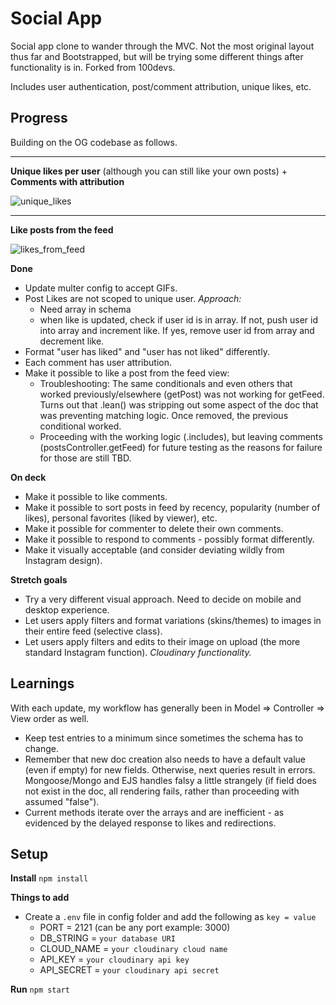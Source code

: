 # Social App
Social app clone to wander through the MVC. Not the most original layout thus far and Bootstrapped, but will be trying some different things after functionality is in. Forked from 100devs.

Includes user authentication, post/comment attribution, unique likes, etc.

## Progress
Building on the OG codebase as follows.

---
**Unique likes per user** (although you can still like your own posts) + **Comments with attribution**

![unique_likes](https://user-images.githubusercontent.com/102257735/191158487-f0a942d3-9889-4070-aee0-a7b38bfd5ac2.jpg)

---
**Like posts from the feed**

![likes_from_feed](https://user-images.githubusercontent.com/102257735/191158522-98a35f24-3e4f-4a7d-bf07-a521637fe140.jpg)

**Done**
- Update multer config to accept GIFs.
- Post Likes are not scoped to unique user. _Approach:_
    - Need array in schema
    - when like is updated, check if user id is in array. If not, push user id into array and increment like. If yes, remove user id from array and decrement like.
- Format "user has liked" and "user has not liked" differently.
- Each comment has user attribution.
- Make it possible to like a post from the feed view: 
  - Troubleshooting: The same conditionals and even others that worked previously/elsewhere (getPost) was not working for getFeed. Turns out that .lean() was stripping out some aspect of the doc that was preventing matching logic. Once removed, the previous conditional worked.
  - Proceeding with the working logic (.includes), but leaving comments (postsController.getFeed) for future testing as the reasons for failure for those are still TBD.

**On deck**
- Make it possible to like comments.
- Make it possible to sort posts in feed by recency, popularity (number of likes), personal favorites (liked by viewer), etc.
- Make it possible for commenter to delete their own comments.
- Make it possible to respond to comments - possibly format differently.
- Make it visually acceptable (and consider deviating wildly from Instagram design).

**Stretch goals**
- Try a very different visual approach. Need to decide on mobile and desktop experience.
- Let users apply filters and format variations (skins/themes) to images in their entire feed (selective class).
- Let users apply filters and edits to their image on upload (the more standard Instagram function). _Cloudinary functionality._

## Learnings
With each update, my workflow has generally been in Model => Controller => View order as well. 
- Keep test entries to a minimum since sometimes the schema has to change. 
- Remember that new doc creation also needs to have a default value (even if empty) for new fields. Otherwise, next queries result in errors. Mongoose/Mongo and EJS handles falsy a little strangely (if field does not exist in the doc, all rendering fails, rather than proceeding with assumed "false").
- Current methods iterate over the arrays and are inefficient - as evidenced by the delayed response to likes and redirections.

## Setup 
**Install**
`npm install`

**Things to add**
- Create a `.env` file in config folder and add the following as `key = value`
  - PORT = 2121 (can be any port example: 3000)
  - DB_STRING = `your database URI`
  - CLOUD_NAME = `your cloudinary cloud name`
  - API_KEY = `your cloudinary api key`
  - API_SECRET = `your cloudinary api secret`

**Run**
`npm start`
